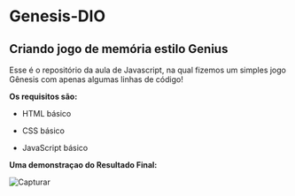 # Genesis-DIO

## Criando jogo de memória estilo Genius

Esse é o repositório da aula de Javascript, na qual fizemos um simples jogo Gênesis com apenas algumas linhas de código!

**Os requisitos são:**
- HTML básico

- CSS básico

- JavaScript básico 

**Uma demonstraçao do Resultado Final:**


![Capturar](https://user-images.githubusercontent.com/88461178/177386200-22dee22f-65f8-4765-8060-ae0242610a1a.JPG)

